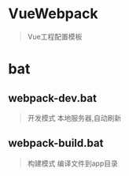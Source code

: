 # VueWebpack

> Vue工程配置模板

# bat

## webpack-dev.bat
> 开发模式
> 本地服务器,自动刷新

## webpack-build.bat
> 构建模式
> 编译文件到app目录